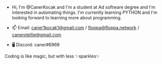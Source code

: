 - Hi, I'm @CanerKocak and I'm a student at Ad software degree and I'm interested in automating things. I'm currently learning PYTHON and I'm looking forward to learning more about programming.

- 📫 Email: caner1kocak1@gmail.com / floppa@floppa.network / canerotellie@gmail.com
- 🖥️ Discord: caner#6969

Coding is like magic, but with less ✨sparkles✨
